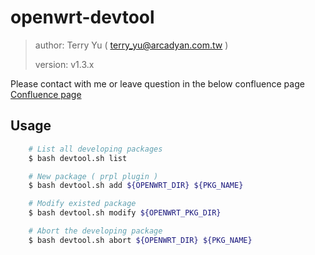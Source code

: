 # openwrt-devtool

> author: Terry Yu ( terry_yu@arcadyan.com.tw )
>
> version: v1.3.x


Please contact with me or leave question in the below confluence page
[Confluence page](https://arc-conf.arcadyan.com.tw/display/TERRYYU/Orange+-+openwrt-devtool)


## Usage

``` bash
    # List all developing packages
    $ bash devtool.sh list

    # New package ( prpl plugin )
    $ bash devtool.sh add ${OPENWRT_DIR} ${PKG_NAME}

    # Modify existed package 
    $ bash devtool.sh modify ${OPENWRT_PKG_DIR}

    # Abort the developing package
    $ bash devtool.sh abort ${OPENWRT_DIR} ${PKG_NAME} 
```


